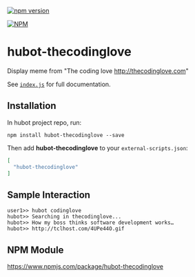 [![npm version](https://badge.fury.io/js/hubot-thecodinglove.svg)](https://badge.fury.io/js/hubot-thecodinglove)

[![NPM](https://nodei.co/npm/hubot-thecodinglove.png)](https://npmjs.org/package/hubot-thecodinglove)

# hubot-thecodinglove

Display meme from \"The coding love <http://thecodinglove.com>\"

See [`index.js`](index.js) for full documentation.

## Installation

In hubot project repo, run:

`npm install hubot-thecodinglove --save`

Then add **hubot-thecodinglove** to your `external-scripts.json`:

```json
[
  "hubot-thecodinglove"
]
```

## Sample Interaction

```
user1>> hubot codinglove
hubot>> Searching in thecodinglove...
hubot>> How my boss thinks software development works…
hubot>> http://tclhost.com/4UPe44O.gif
```

## NPM Module

https://www.npmjs.com/package/hubot-thecodinglove
